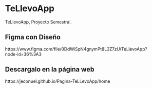 # TeLlevoApp
TeLlevoApp, Proyecto Semestral.

<h2>Figma con Diseño</h2>
https://www.figma.com/file/0DdWiSpN4gnymPt8L3Z7zU/TeLlevoApp?node-id=36%3A3

<h2>Descargalo en la página web</h2>
https://jeconuel.github.io/Pagina-TeLLevoApp/home
